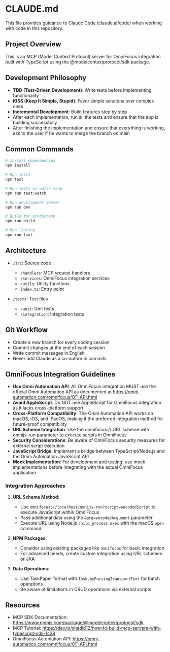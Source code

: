 # CLAUDE.md

This file provides guidance to Claude Code (claude.ai/code) when working with code in this repository.

## Project Overview

This is an MCP (Model Context Protocol) server for OmniFocus integration built with TypeScript using the @modelcontextprotocol/sdk package.

## Development Philosophy

- **TDD (Test-Driven Development)**: Write tests before implementing functionality
- **KISS (Keep It Simple, Stupid)**: Favor simple solutions over complex ones
- **Incremental Development**: Build features step by step
- After each implementation, run all the tests and ensure that the app is building successfully
- After finishing the implementation and ensure that everything is working, ask to the user if he wants to merge the branch on main

## Common Commands

```bash
# Install dependencies
npm install

# Run tests
npm test

# Run tests in watch mode
npm run test:watch

# Run development server
npm run dev

# Build for production
npm run build

# Run linting
npm run lint
```

## Architecture

- `/src`: Source code
  - `/handlers`: MCP request handlers
  - `/services`: OmniFocus integration services
  - `/utils`: Utility functions
  - `index.ts`: Entry point

- `/tests`: Test files
  - `/unit`: Unit tests
  - `/integration`: Integration tests

## Git Workflow

- Create a new branch for every coding session
- Commit changes at the end of each session
- Write commit messages in English
- Never add Claude as a co-author in commits

## OmniFocus Integration Guidelines

- **Use Omni Automation API**: All OmniFocus integration MUST use the official Omni Automation API as documented at https://omni-automation.com/omnifocus/OF-API.html
- **Avoid AppleScript**: Do NOT use AppleScript for OmniFocus integration as it lacks cross-platform support
- **Cross-Platform Compatibility**: The Omni Automation API works on macOS, iOS, and iPadOS, making it the preferred integration method for future-proof compatibility
- **URL Scheme Integration**: Use the omnifocus:// URL scheme with omnijs-run parameter to execute scripts in OmniFocus
- **Security Considerations**: Be aware of OmniFocus security measures for external script execution
- **JavaScript Bridge**: Implement a bridge between TypeScript/Node.js and the Omni Automation JavaScript API
- **Mock Implementation**: For development and testing, use mock implementations before integrating with the actual OmniFocus application

### Integration Approaches

1. **URL Scheme Method**:
   - Use `omnifocus://localhost/omnijs-run?script=encodedScript` to execute JavaScript within OmniFocus
   - Pass additional data using the `&arg=encodedArgument` parameter
   - Execute URL using Node.js `child_process.exec` with the macOS `open` command

2. **NPM Packages**:
   - Consider using existing packages like `omnifocus` for basic integration
   - For advanced needs, create custom integration using URL schemes or JXA

3. **Data Operations**:
   - Use TaskPaper format with `Task.byParsingTransportText` for batch operations
   - Be aware of limitations in CRUD operations via external scripts

## Resources

- MCP SDK Documentation: https://www.npmjs.com/package/@modelcontextprotocol/sdk
- MCP Tutorial: https://dev.to/shadid12/how-to-build-mcp-servers-with-typescript-sdk-1c28
- OmniFocus Automation API: https://omni-automation.com/omnifocus/OF-API.html
